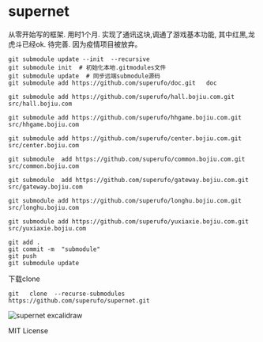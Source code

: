 # supernet  

从零开始写的框架. 用时1个月. 实现了通讯这块,调通了游戏基本功能, 其中红黑,龙虎斗已经ok. 待完善.  因为疫情项目被放弃。

```shell
git submodule update --init  --recursive
git submodule init  # 初始化本地.gitmodules文件
git submodule update  # 同步远端submodule源码
git submodule add https://github.com/superufo/doc.git   doc

git submodule add https://github.com/superufo/hall.bojiu.com.git   src/hall.bojiu.com

git submodule add https://github.com/superufo/hhgame.bojiu.com.git   src/hhgame.bojiu.com

git submodule add https://github.com/superufo/center.bojiu.com.git   src/center.bojiu.com

git submodule  add https://github.com/superufo/common.bojiu.com.git   src/common.bojiu.com

git submodule  add https://github.com/superufo/gateway.bojiu.com.git   src/gateway.bojiu.com

git submodule add https://github.com/superufo/longhu.bojiu.com.git   src/longhu.bojiu.com

git submodule add https://github.com/superufo/yuxiaxie.bojiu.com.git   src/yuxiaxie.bojiu.com

git add .
git commit -m  "submodule"
git push
git submodule update
```

下载clone

```shell
git   clone  --recurse-submodules   https://github.com/superufo/supernet.git
```


![supernet excalidraw](https://user-images.githubusercontent.com/20591332/220812915-464b280b-3cec-4c73-b032-d9c7b0420a77.png)


MIT License

